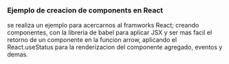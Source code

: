 ### Ejemplo de creacion de components en React

se realiza un ejemplo para acercarnos al framworks React;
creando componentes, con la libreria de babel para aplicar JSX
y ser mas facil el retorno de un componente en la funcion arrow,
aplicando el React.useStatus para la renderizacion del componente agregado,
eventos y demas.
